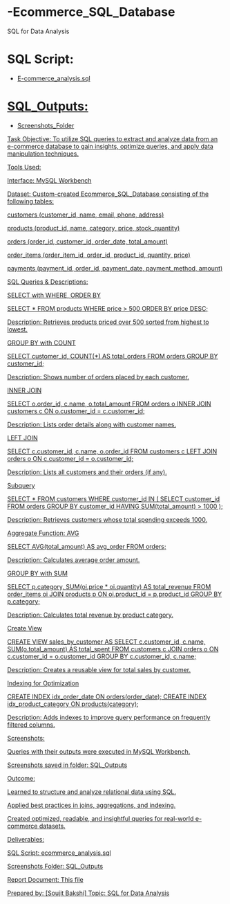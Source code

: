 # -Ecommerce_SQL_Database
SQL for Data Analysis 

# SQL Script:  
 - <a href="https://github.com/SOUJIT-BAKSHI/-Ecommerce_SQL_Database/blob/main/Ecommerce_DB.sql">E-commerce_analysis.sql
# SQL_Outputs:
 - <a href="https://github.com/SOUJIT-BAKSHI/-Ecommerce_SQL_Database/blob/main/E-commerce_sql_output.pdf">Screenshots_Folder


Task Objective:
To utilize SQL queries to extract and analyze data from an e-commerce database to gain insights, optimize queries, and apply data manipulation techniques.

Tools Used:



Interface: MySQL Workbench

Dataset:
Custom-created Ecommerce_SQL_Database consisting of the following tables:

customers (customer_id, name, email, phone, address)

products (product_id, name, category, price, stock_quantity)

orders (order_id, customer_id, order_date, total_amount)

order_items (order_item_id, order_id, product_id, quantity, price)

payments (payment_id, order_id, payment_date, payment_method, amount)

SQL Queries & Descriptions:

SELECT with WHERE, ORDER BY

SELECT * FROM products WHERE price > 500 ORDER BY price DESC;

Description: Retrieves products priced over 500 sorted from highest to lowest.

GROUP BY with COUNT

SELECT customer_id, COUNT(*) AS total_orders FROM orders GROUP BY customer_id;

Description: Shows number of orders placed by each customer.

INNER JOIN

SELECT o.order_id, c.name, o.total_amount FROM orders o INNER JOIN customers c ON o.customer_id = c.customer_id;

Description: Lists order details along with customer names.

LEFT JOIN

SELECT c.customer_id, c.name, o.order_id FROM customers c LEFT JOIN orders o ON c.customer_id = o.customer_id;

Description: Lists all customers and their orders (if any).

Subquery

SELECT * FROM customers WHERE customer_id IN (
  SELECT customer_id FROM orders GROUP BY customer_id HAVING SUM(total_amount) > 1000
);

Description: Retrieves customers whose total spending exceeds 1000.

Aggregate Function: AVG

SELECT AVG(total_amount) AS avg_order FROM orders;

Description: Calculates average order amount.

GROUP BY with SUM

SELECT p.category, SUM(oi.price * oi.quantity) AS total_revenue
FROM order_items oi JOIN products p ON oi.product_id = p.product_id
GROUP BY p.category;

Description: Calculates total revenue by product category.

Create View

CREATE VIEW sales_by_customer AS
SELECT c.customer_id, c.name, SUM(o.total_amount) AS total_spent
FROM customers c JOIN orders o ON c.customer_id = o.customer_id
GROUP BY c.customer_id, c.name;

Description: Creates a reusable view for total sales by customer.

Indexing for Optimization

CREATE INDEX idx_order_date ON orders(order_date);
CREATE INDEX idx_product_category ON products(category);

Description: Adds indexes to improve query performance on frequently filtered columns.

Screenshots:

Queries with their outputs were executed in MySQL Workbench.

Screenshots saved in folder: SQL_Outputs

Outcome:

Learned to structure and analyze relational data using SQL.

Applied best practices in joins, aggregations, and indexing.

Created optimized, readable, and insightful queries for real-world e-commerce datasets.

Deliverables:

SQL Script: ecommerce_analysis.sql

Screenshots Folder: SQL_Outputs

Report Document: This file

Prepared by:
[Soujit Bakshi]
Topic: SQL for Data Analysis

